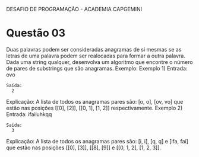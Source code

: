 DESAFIO DE PROGRAMAÇÃO - ACADEMIA CAPGEMINI

# Questão 03
  Duas palavras podem ser consideradas anagramas de si mesmas se as letras de uma palavra podem ser realocadas para formar a outra palavra. Dada uma string qualquer, desenvolva um algoritmo que encontre o número de pares de substrings que são anagramas.
  Exemplo:
    Exemplo 1)
    Entrada:
      ovo


    Saída:
      2


  Explicação:
    A lista de todos os anagramas pares são: [o, o], [ov, vo] que estão nas posições [[0], [2]], [[0, 1], [1, 2]] respectivamente. 
  Exemplo 2)
    Entrada:
      ifailuhkqq


    Saída:
      3


  Explicação:
    A lista de todos os anagramas pares são: [i, i], [q, q] e [ifa, fai] que estão nas posições [[0], [3]], [[8],  [9]] e [[0, 1, 2], [1, 2, 3]].
